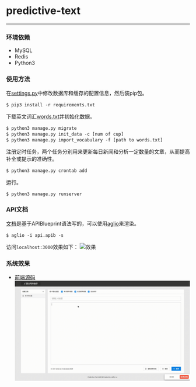# predictive-text

- - -

### 环境依赖
- MySQL
- Redis
- Python3


### 使用方法
在[settings.py](predictive_text/settings.py)中修改数据库和缓存的配置信息，然后装pip包。
```
$ pip3 install -r requirements.txt
```

下载英文词汇[words.txt](https://github.com/dwyl/english-words/blob/master/words.txt)并初始化数据。
```
$ python3 manage.py migrate
$ python3 manage.py init_data -c [num of cup]
$ python3 manage.py import_vocabulary -f [path to words.txt]
```

注册定时任务，两个任务分别用来更新每日新闻和分析一定数量的文章，从而提高补全或提示的准确性。
```
$ python3 manage.py crontab add
```

运行。
```
$ python3 manage.py runserver
```


### API文档
[文档](api.apib)是基于APIBlueprint语法写的，可以使用[aglio](https://github.com/danielgtaylor/aglio)来渲染。
```
$ aglio -i api.apib -s
```
访问```localhost:3000```效果如下：
![效果](https://user-images.githubusercontent.com/16357973/36898984-19157f6a-1e58-11e8-9f6d-58a18c51428f.png)


### 系统效果
- [前端源码](https://github.com/Hsuer/predictive-text-web)
![运行效果](demo.gif)
